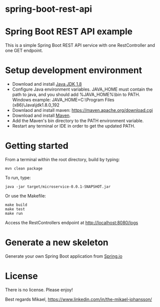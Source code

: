 # spring-boot-rest-api
# Spring Boot REST API example

This is a simple Spring Boot REST API service with one RestController and one GET endpoint.

# Setup development environment
* Download and install [Java JDK 1.8](https://www.oracle.com/technetwork/pt/java/javase/downloads/jdk8-downloads-2133151.html)
* Configure Java environment variables. JAVA_HOME must contain the path to java, and you should add %JAVA_HOME%\bin to PATH.
Windows example: JAVA_HOME=C:\Program Files (x86)\Java\jdk1.8.0_192
* Downlaod and install maven: https://maven.apache.org/download.cgi
* Download and install [Maven](https://maven.apache.org/download.cgi).
* Add the Maven's bin directory to the PATH environment variable. 
* Restart any terminal or IDE in order to get the updated PATH.

# Getting started

From a terminal within the root directory, build by typing:
```
mvn clean package
```

To run, type:
```
java -jar target/microservice-0.0.1-SNAPSHOT.jar
```

Or use the Makefile:
```
make build
make test
make run
```

Access the RestControllers endpoint at [http://localhost:8080/logs](http://localhost:8080/logs)

# Generate a new skeleton
Generate your own Spring Boot application from [Spring.io](https://start.spring.io/#!type=maven-project&language=java&platformVersion=2.2.2.RELEASE&packaging=jar&jvmVersion=1.8&groupId=com.example&artifactId=microservice&name=microservice&description=Demo%20project%20for%20Spring%20Boot&packageName=com.example.microservice&dependencies=web)

# License
There is no license. Please enjoy!

Best regards Mikael, https://www.linkedin.com/in/the-mikael-johansson/